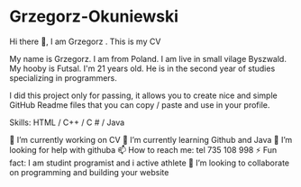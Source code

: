 # Grzegorz-Okuniewski
Hi there 👋, I am Grzegorz . This is my CV


My name is Grzegorz. I am from Poland. I am live in small vilage Byszwald. My hooby is Futsal.
I'm 21 years old. He is in the second year of studies specializing in programmers.

I did this project only for passing, it allows you to create nice and simple GitHub Readme files that you can copy / paste and use in your profile.

Skills: HTML / C++ / C # / Java

🔭 I’m currently working on CV
🌱 I’m currently learning Github and Java
🤔 I’m looking for help with githuba
📫 How to reach me: tel 735 108 998
⚡ Fun fact: I am studint programist and i active athlete 
👯 I’m looking to collaborate on programming and building your website
